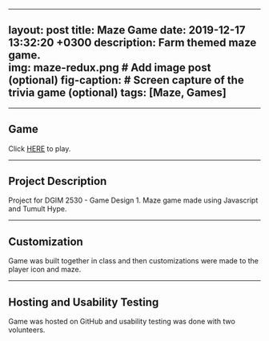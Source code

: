 
---
layout: post
title: Maze Game
date: 2019-12-17 13:32:20 +0300
description: Farm themed maze game.   
img: maze-redux.png # Add image post (optional)
fig-caption: # Screen capture of the trivia game (optional)
tags: [Maze, Games]
---
----
## Game
Click <a href = "https://azschokke.github.io/FarmFrenzyMaze-Redux" target = "_blank" >HERE</a> to play. 

----

## Project Description
Project for DGIM 2530 - Game Design 1. 
Maze game made using Javascript and Tumult Hype. 

----

## Customization
Game was built together in class and then customizations were made to the player icon and maze. 

----

## Hosting and Usability Testing
Game was hosted on GitHub and usability testing was done with two volunteers. 

